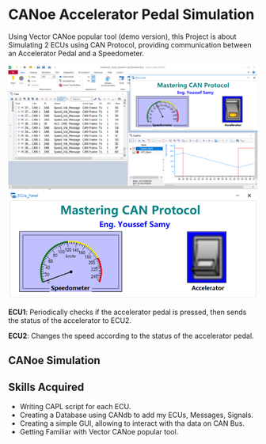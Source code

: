 # CANoe Accelerator Pedal Simulation
Using Vector CANoe popular tool (demo version), this Project is about Simulating 2 ECUs using CAN Protocol, providing communication between an Accelerator Pedal and a Speedometer. 

![Simulation_screenshot](https://github.com/YoussefSamy21/CANoe_Accelerator_CANBus_Simulation/blob/main/Simulation_screenshot.PNG)
![Panel_screenshot](https://github.com/YoussefSamy21/CANoe_Accelerator_CANBus_Simulation/blob/main/Panel_screenshot.PNG)

**ECU1**: Periodically checks if the accelerator pedal is pressed, then sends the status of the accelerator to ECU2.  

**ECU2**: Changes the speed according to the status of the accelerator pedal.

## CANoe Simulation 

## Skills Acquired
- Writing CAPL script for each ECU.
- Creating a Database using CANdb to add my ECUs, Messages, Signals.
- Creating a simple GUI, allowing to interact with tha data on CAN Bus. 
- Getting Familiar with Vector CANoe popular tool.
